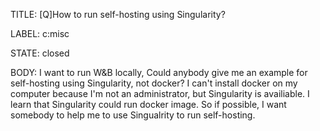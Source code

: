 TITLE:
[Q]How to run self-hosting using Singularity?

LABEL:
c:misc

STATE:
closed

BODY:
I want to run W&B locally, Could anybody give me an example for self-hosting using Singularity, not docker? I can't install docker on my computer because I'm not an administrator, but Singularity is availiable. I learn that Singularity could run docker image. So if possible, I want somebody to help me to use Singualrity to run self-hosting.

